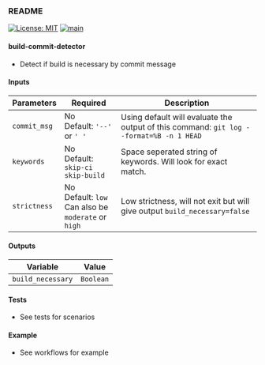 ### README


[![License: MIT](https://img.shields.io/badge/License-MIT-yellow.svg)](https://opensource.org/licenses/MIT)
[![main](https://github.com/RakibFiha/build-commit-detector/actions/workflows/run_tests.yml/badge.svg)](https://github.com/RakibFiha/build-commit-detector/actions/workflows/run_tests.yml)

#### build-commit-detector

- Detect if build is necessary by commit message

#### Inputs

|Parameters    |Required                                                      | Description                                                                             |
|--------------|--------------------------------------------------------------| ----------------------------------------------------------------------------------------|
| `commit_msg` |No <br/> Default: `'--'` or `' '`                             | Using default will evaluate the output of this command: `git log --format=%B -n 1 HEAD` |
| `keywords`   |No <br/> Default: `skip-ci skip-build`                        | Space seperated string of keywords. Will look for exact match.                          |
| `strictness` |No <br/> Default: `low` <br/> Can also be `moderate` or `high`| Low strictness, will not exit but will give output `build_necessary=false`              |


#### Outputs

| Variable         | Value            |
|------------------|------------------|
|`build_necessary` | `Boolean`        |


#### Tests

- See tests for scenarios


#### Example

- See workflows for example
